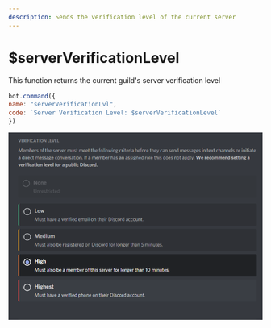 ```yaml
---
description: Sends the verification level of the current server
---
```


# $serverVerificationLevel

This function returns the current guild's server verification level

```javascript
bot.command({
name: "serverVerificationLvl",
code: `Server Verification Level: $serverVerificationLevel`
})
```

![](<../../.gitbook/assets/image (32).png>)
